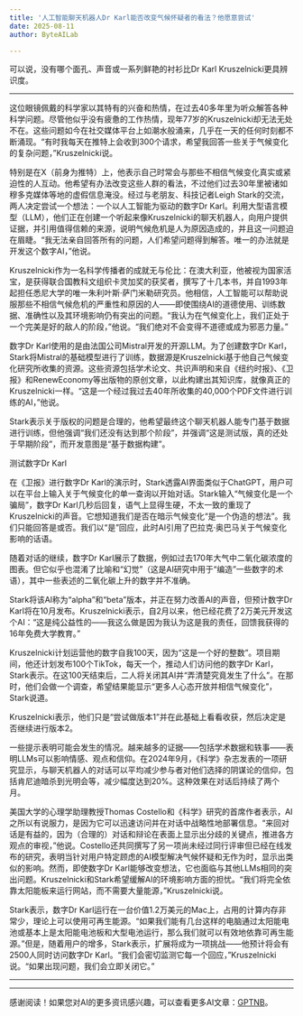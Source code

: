 ```yaml
---
title: '人工智能聊天机器人Dr Karl能否改变气候怀疑者的看法？他愿意尝试'
date: 2025-08-11
author: ByteAILab

---
```


可以说，没有哪个面孔、声音或一系列鲜艳的衬衫比Dr Karl Kruszelnicki更具辨识度。

---
这位眼镜佩戴的科学家以其特有的兴奋和热情，在过去40多年里为听众解答各种科学问题。尽管他似乎没有疲惫的工作热情，现年77岁的Kruszelnicki却无法无处不在。这些问题如今在社交媒体平台上如潮水般涌来，几乎在一天的任何时刻都不断涌现。“有时我每天在推特上会收到300个请求，希望我回答一些关于气候变化的复杂问题，”Kruszelnicki说。

特别是在X（前身为推特）上，他表示自己时常会与那些不相信气候变化真实或紧迫性的人互动。他希望有办法改变这些人群的看法，不过他们过去30年里被诸如穆多克媒体等地的虚假信息淹没。经过与老朋友、科技记者Leigh Stark的交流，两人决定尝试一个想法：一个以人工智能为驱动的数字Dr Karl。利用大型语言模型（LLM），他们正在创建一个听起来像Kruszelnicki的聊天机器人，向用户提供证据，并引用值得信赖的来源，说明气候危机是人为原因造成的，并且这一问题迫在眉睫。“我无法亲自回答所有的问题，人们希望问题得到解答。唯一的办法就是开发这个数字AI，”他说。

Kruszelnicki作为一名科学传播者的成就无与伦比：在澳大利亚，他被视为国家活宝，是获得联合国教科文组织卡灵加奖的获奖者，撰写了十几本书，并自1993年起担任悉尼大学的唯一朱利叶斯·萨门米勒研究员。他相信，人工智能可以帮助说服那些不相信气候危机的严重性和原因的人——即使围绕AI的道德使用、训练数据、准确性以及其环境影响仍有突出的问题。“我认为在气候变化上，我们正处于一个完美是好的敌人的阶段，”他说。“我们绝对不会变得不道德或成为邪恶力量。”

数字Dr Karl使用的是由法国公司Mistral开发的开源LLM。为了创建数字Dr Karl，Stark将Mistral的基础模型进行了训练，数据源是Kruszelnicki基于他自己气候变化研究所收集的资源。这些资源包括学术论文、共识声明和来自《纽约时报》、《卫报》和RenewEconomy等出版物的原创文章，以此构建出其知识库，就像真正的Kruszelnicki一样。“这是一个经过我过去40年所收集的40,000个PDF文件进行训练的AI，”他说。

Stark表示关于版权的问题是合理的，他希望最终这个聊天机器人能专门基于数据进行训练，但他强调“我们还没有达到那个阶段”，并强调“这是测试版，真的还处于早期阶段”，而开发意图是“基于数据构建”。

测试数字Dr Karl

在《卫报》进行数字Dr Karl的演示时，Stark透露AI界面类似于ChatGPT，用户可以在平台上输入关于气候变化的单一查询以开始对话。Stark输入“气候变化是一个骗局”，数字Dr Karl几秒后回复，语气上显得生硬，不太一致的重现了Kruszelnicki的声音。它想知道我们是否在暗示气候变化“是一个伪造的想法”。我们只能回答是或否。我们以“是”回应，此时AI引用了巴拉克·奥巴马关于气候变化影响的话语。

随着对话的继续，数字Dr Karl展示了数据，例如过去170年大气中二氧化碳浓度的图表。但它似乎也混淆了比喻和“幻觉”（这是AI研究中用于“编造”一些数字的术语），其中一些表述的二氧化碳上升的数字并不准确。

Stark将该AI称为“alpha”和“beta”版本，并正在努力改善AI的声音，但预计数字Dr Karl将在10月发布。Kruszelnicki表示，自2月以来，他已经花费了2万美元开发这个AI：“这是纯公益性的——我这么做是因为我认为这是我的责任，回馈我获得的16年免费大学教育。”

Kruszelnicki计划运营他的数字自我100天，因为“这是一个好的整数”。项目期间，他还计划发布100个TikTok，每天一个，推动人们访问他的数字Dr Karl，Stark表示。在这100天结束后，二人将关闭其AI并“弄清楚究竟发生了什么”。在那时，他们会做一个调查，希望结果能显示“更多人心态开放并相信气候变化”，Stark说道。

Kruszelnicki表示，他们只是“尝试做版本1”并在此基础上看看收获，然后决定是否继续进行版本2。

一些提示表明可能会发生的情况。越来越多的证据——包括学术数据和轶事——表明LLMs可以影响情感、观点和信仰。在2024年9月，《科学》杂志发表的一项研究显示，与聊天机器人的对话可以平均减少参与者对他们选择的阴谋论的信仰，包括肯尼迪暗杀到光明会等，减少幅度达到20%。这种效果在对话后持续了两个月。

美国大学的心理学助理教授Thomas Costello和《科学》研究的首席作者表示，AI之所以有说服力，是因为它可以迅速访问并在对话中战略性地部署信息。“来回对话是有益的，因为（合理的）对话和辩论在表面上显示出分歧的关键点，推进各方观点的审视，”他说。Costello还共同撰写了另一项尚未经过同行评审但已经在线发布的研究，表明当针对用户特定顾虑的AI模型解决气候怀疑和无作为时，显示出类似的影响。然而，即使数字Dr Karl能够改变想法，它也面临与其他LLMs相同的突出问题。Kruszelnicki和Stark希望缓解AI的环境影响方面的担忧。“我们将完全依靠太阳能板来运行网站，而不需要大量能源，”Kruszelnicki说。

Stark表示，数字Dr Karl运行在一台价值1.2万美元的Mac上，占用的计算内存非常少，理论上可以使用可再生能源。“如果我们能有几台这样的电脑通过太阳能电池或基本上是太阳能电池板和大型电池运行，那么我们就可以有效地依靠可再生能源。”但是，随着用户的增多，Stark表示，扩展将成为一项挑战——他预计将会有2500人同时访问数字Dr Karl。“我们会密切监测它每一个回应，”Kruszelnicki说。“如果出现问题，我们会立即关闭它。”

---
---
感谢阅读！如果您对AI的更多资讯感兴趣，可以查看更多AI文章：[GPTNB](https://gptnb.com)。